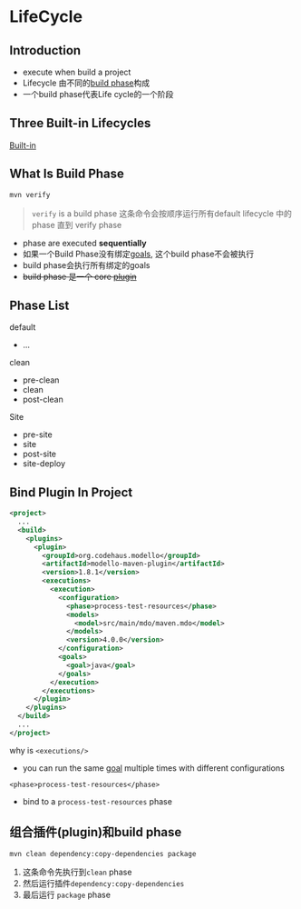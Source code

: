# LifeCycle

## Introduction

- execute when build a project
- Lifecycle 由不同的[build phase](#build-phase)构成
- 一个build phase代表Life cycle的一个阶段

## Three Built-in Lifecycles

[Built-in](Maven_Built_In_Lifecycle.md)

## What Is Build Phase

```bash
mvn verify
```

> `verify` is a build phase
> 这条命令会按顺序运行所有default lifecycle 中的 phase 直到 verify phase

- phase are executed **sequentially**
- 如果一个Build Phase没有绑定[goals](#mojogoal), 这个build phase不会被执行
- build phase会执行所有绑定的goals
- ~~build phase 是一个 core [plugin](Maven_Plugin.md)~~

## Phase List

default

- ...

clean

- pre-clean
- clean
- post-clean

Site

- pre-site
- site
- post-site
- site-deploy

## Bind Plugin In Project

```xml
<project>
  ...
  <build>
    <plugins>
      <plugin>
        <groupId>org.codehaus.modello</groupId>
        <artifactId>modello-maven-plugin</artifactId>
        <version>1.8.1</version>
        <executions>
          <execution>
            <configuration>
              <phase>process-test-resources</phase>
              <models>
                <model>src/main/mdo/maven.mdo</model>
              </models>
              <version>4.0.0</version>
            </configuration>
            <goals>
              <goal>java</goal>
            </goals>
          </execution>
        </executions>
      </plugin>
    </plugins>
  </build>
  ...
</project>
```

why is `<executions/>`

- you can run the same [goal](Maven_Terms.md#mojogoal) multiple times with different configurations

`<phase>process-test-resources</phase>`

- bind to a `process-test-resources` phase



## 组合插件(plugin)和build phase

```shell
mvn clean dependency:copy-dependencies package
```

1. 这条命令先执行到`clean` phase
2. 然后运行插件`dependency:copy-dependencies`
3. 最后运行 `package` phase
